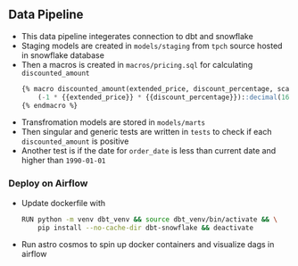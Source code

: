 ## Data Pipeline
 - This data pipeline integerates connection to dbt and snowflake
 - Staging models are created in `models/staging` from `tpch` source hosted in snowflake database
 - Then a macros is created in `macros/pricing.sql` for calculating `discounted_amount`
    ```sql
    {% macro discounted_amount(extended_price, discount_percentage, scale=2) %}
        (-1 * {{extended_price}} * {{discount_percentage}})::decimal(16, {{ scale }})
    {% endmacro %}
    ```
 - Transfromation models are stored in `models/marts`
 - Then singular and generic tests are written in `tests` to check if each `discounted_amount` is positive
 - Another test is if the date for `order_date` is less than current date and higher than `1990-01-01`
 
### Deploy on Airflow
- Update dockerfile with 
    ```bash
    RUN python -m venv dbt_venv && source dbt_venv/bin/activate && \
        pip install --no-cache-dir dbt-snowflake && deactivate
    ```
- Run astro cosmos to spin up docker containers and visualize dags in airflow